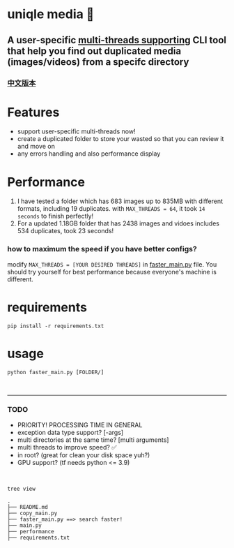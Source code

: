 # uniqle media 📁
A user-specific [multi-threads supporting](https://github.com/eawlot3000/uniqle_media#performance) CLI tool that help you find out duplicated media (images/videos) from a specifc directory
----
### [中文版本](cn-README.md)


# Features
* support user-specific multi-threads now!
* create a duplicated folder to store your wasted so that you can review it and move on
* any errors handling and also performance display


# Performance
1. I have tested a folder which has 683 images up to 835MB with different formats, including 19 duplicates. with `MAX_THREADS = 64`, it took `14 seconds` to finish perfectly!
2. For a updated 1.18GB folder that has 2438 images and vidoes includes 534 duplicates, took 23 seconds!
### how to maximum the speed if you have better configs?
modify `MAX_THREADS = [YOUR DESIRED THREADS]` in [faster_main.py](faster_main.py) file. You should try yourself for best performance because everyone's machine is different.

# requirements
```
pip install -r requirements.txt
```

# usage
```
python faster_main.py [FOLDER/]
```

<br>

----
### TODO
* PRIORITY! PROCESSING TIME IN GENERAL 
* exception data type support? [-args] 
* multi directories at the same time? [multi arguments]
* multi threads to improve speed? ✅
* in root? (great for clean your disk space yuh?)
* GPU support? (tf needs python <= 3.9)

<br>

`tree view`
```
.
├── README.md
├── copy_main.py
├── faster_main.py ==> search faster!
├── main.py
├── performance
├── requirements.txt
```
